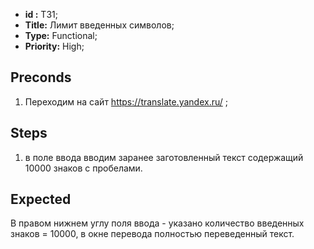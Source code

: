  - **id :** T31;
 - **Title:** Лимит введенных символов;
 - **Type:** Functional;
 - **Priority:** High;

## Preconds

1. Переходим на сайт https://translate.yandex.ru/ ;	

## Steps

 1. в поле ввода вводим заранее заготовленный текст содержащий 10000 знаков с пробелами.
 
## Expected
  
В правом нижнем углу поля ввода - указано количество введенных знаков = 10000, в окне перевода полностью переведенный текст.
